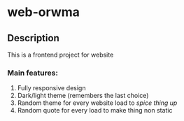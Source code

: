 # web-orwma

## Description

This is a frontend project for website

### Main features:
1. Fully responsive design
2. Dark/light theme (remembers the last choice)
3. Random theme for every website load to <em>spice thing up</em>
4. Random quote for every load to make thing non static
